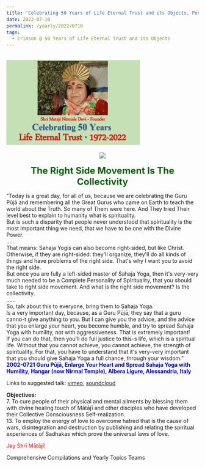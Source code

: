 ```yaml
---
title: 'Celebrating 50 Years of Life Eternal Trust and its Objects, Post 21'
date: 2022-07-10
permalink: /yearly/2022/0710
tags:
  - crimson @ 50 Years of Life Eternal Trust and its Objects
---
```


<br>
<div style="text-align: left"><img src="/images/Celebrating50YearsLET.png" width="350" /></div><br>

<div style="text-align: center"><img src="https://pub-1e517d8c73a64c9c82977d676b1fff72.r2.dev/image990_Photo_credit_Michael_Markl.jpg" /></div>

<p style="color:DarkGreen; text-align:center">
<font size="+2"><b>The Right Side Movement Is The Collectivity</b><br></font>
</p>

<p>
"Today is a great day, for all of us, because we are celebrating the Guru Pūjā and remembering all the Great Gurus who came on Earth to teach the world about the Truth. So many of Them were here. And They tried Their level best to explain to humanity what is spirituality.<br>
But is such a disparity that people never understood that spirituality is the most important thing we need, that we have to be one with the Divine Power.<br>
......<br>
That means: Sahaja Yogis can also become right-sided, but like Christ. Otherwise, if they are right-sided: they'll organize, they'll do all kinds of things and have problems of the right side. That's why I want you to avoid the right side.<br>
But once you are fully a left-sided master of Sahaja Yoga, then it's very-very much needed to be a Complete Personality of Spirituality, that you should take to right side movement. And what is the right side movement? Is the collectivity.<br>
......<br>
So, talk about this to everyone, bring them to Sahaja Yoga.<br>
Is a very important day, because, as a Guru Pūjā, they say that a guru canno-t give anything to you. But I can give you the advice, and the advice that you enlarge your heart, you become humble, and try to spread Sahaja Yoga with humility, not with aggressiveness. That is extremely important!<br>
If you can do that, then you'll do full justice to this-s life, which is a spiritual life. Without that you cannot achieve, you cannot achieve, the strength of spirituality. For that, you have to understand that it's very-very important that you should give Sahaja Yoga a full chance, through your wisdom."<br>
<font color="blue"><b>2002-0721 Guru Pūjā, Enlarge Your Heart and Spread Sahaja Yoga with Humility, Hangar (now Nirmal Temple), Albera Ligure, Alessandria, Italy</b></font><br>
</p>

Links to suggested talk: <a href="https://vimeo.com/24547969"> vimeo</a>, <a href="https://soundcloud.com/nirmala-vidya-portal/2002-0727-1-guru_puja-1-wav"> soundcloud</a><br>

<p>
<b>Objectives:</b><br>
7. To cure people of their physical and mental ailments by blessing them with divine healing touch of Mātājī and other disciples who have developed their Collective Consciousness Self-realization.<br>
13. To employ the energy of love to overcome hatred that is the cause of wars, disintegration and destruction by publishing and relating the spiritual experiences of Sadhakas which prove the universal laws of love.
</p>

<p style="color:red;">Jay Śhrī Mātājī!</p>

<p>Comprehensive Compilations and Yearly Topics Teams</p>